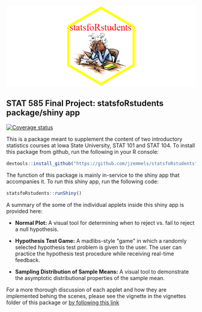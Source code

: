 
<!-- README.md is generated from README.Rmd. Please edit that file -->
![](README_files/figure-markdown_github/unnamed-chunk-3-1.png)

STAT 585 Final Project: statsfoRstudents package/shiny app
----------------------------------------------------------

[![Coverage status](https://codecov.io/gh/jzemmels/finalProject/branch/master/graph/badge.svg)](https://codecov.io/github/jzemmels/finalProject?branch=master)

This is a package meant to supplement the content of two introductory statistics courses at Iowa State University, STAT 101 and STAT 104. To install this package from github, run the following in your R console:

``` r
devtools::install_github("https://github.com/jzemmels/statsfoRstudents")
```

The function of this package is mainly in-service to the shiny app that accompanies it. To run this shiny app, run the following code:

``` r
statsfoRstudents::runShiny()
```

A summary of the some of the individual applets inside this shiny app is provided here:

-   **Normal Plot:** A visual tool for determining when to reject vs. fail to reject a null hypothesis.

-   **Hypothesis Test Game:** A madlibs-style "game" in which a randomly selected hypothesis test problem is given to the user. The user can practice the hypothesis test procedure while receiving real-time feedback.

-   **Sampling Distribution of Sample Means:** A visual tool to demonstrate the asymptotic distributional properties of the sample mean.

For a more thorough discussion of each applet and how they are implemented behing the scenes, please see the vignette in the vignettes folder of this package or [by following this link](https://jzemmels.github.io/statsfoRstudents/articles/statsforstudents.html)

<!--
#### TODO:
 - add more information to .Rmd about function of package/app
 - presentation slides
 - vignette
 - (maybe) add "Help" button to each tab of the shiny app that links to the correct section of the vignette (should just be a renderUI)
-->
